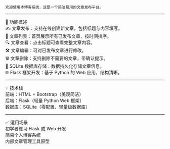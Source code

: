     欢迎使用本博客系统，这是一个简洁易用的文章发布平台。
<hr>

🔧 功能概述<br>
✍️ 文章发布：支持在线创建新文章，包括标题与内容填写。<br>
📂 文章列表：首页展示所有已发布文章，按时间排序。<br>
🔍 文章查看：点击标题可查看完整文章内容。<br>
🛠️ 文章编辑：可对已发布文章进行修改。<br>
🗑️ 文章删除：支持删除不需要的文章，带确认提示。<br>
💾 SQLite 数据库存储：数据持久化存储文章信息。<br>
🌐 Flask 框架开发：基于 Python 的 Web 应用，结构清晰。<br>
<hr>
💡 技术栈<br>
前端：HTML + Bootstrap（美观简洁）<br>
后端：Flask（轻量 Python Web 框架）<br>
数据库：SQLite（零配置、轻量级数据库）<br>
<hr>
✅ 适用场景<br>
初学者练习 Flask 或 Web 开发<br>
简易个人博客系统<br>
内部文章管理工具原型<br>
